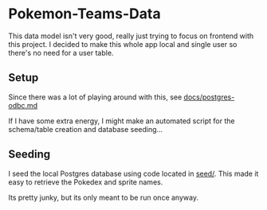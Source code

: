 # Pokemon-Teams-Data

This data model isn't very good, really just trying to focus on frontend with this project.
I decided to make this whole app local and single user so there's no need for a user table.


## Setup
Since there was a lot of playing around with this, see [docs/postgres-odbc.md](docs/postgres-odbc.md)

If I have some extra energy, I might make an automated script for the schema/table creation and database seeding...


## Seeding
I seed the local Postgres database using code located in [seed/](seed/).
This made it easy to retrieve the Pokedex and sprite names.

Its pretty junky, but its only meant to be run once anyway.

